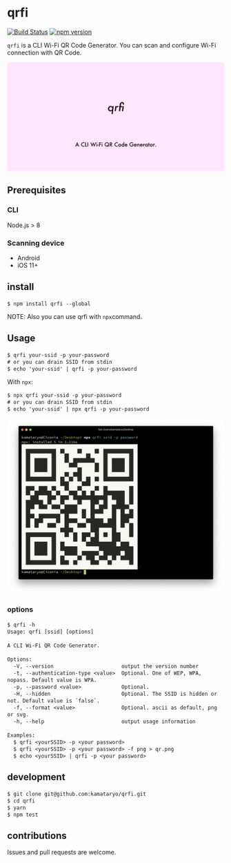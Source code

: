 # qrfi

[![Build Status](https://travis-ci.org/kamataryo/qrfi.svg?branch=master)](https://travis-ci.org/kamataryo/qrfi)
[![npm version](https://badge.fury.io/js/qrfi.svg)](https://badge.fury.io/js/qrfi)

`qrfi` is a CLI Wi-Fi QR Code Generator. You can scan and configure Wi-Fi connection with QR Code.

![](./social.png)

## Prerequisites

### CLI

Node.js > 8

### Scanning device

- Android
- iOS 11+

## install

```shell
$ npm install qrfi --global
```

NOTE: Also you can use qrfi with `npx`command.

## Usage

```shell
$ qrfi your-ssid -p your-password
# or you can drain SSID from stdin
$ echo 'your-ssid' | qrfi -p your-password
```

With `npx`:

```shell
$ npx qrfi your-ssid -p your-password
# or you can drain SSID from stdin
$ echo 'your-ssid' | npx qrfi -p your-password
```

![screenshot](screenshot.png)

### options

```shell
$ qrfi -h
Usage: qrfi [ssid] [options]

A CLI Wi-Fi QR Code Generator.

Options:
  -V, --version                      output the version number
  -t, --authentication-type <value>  Optional. One of WEP, WPA, nopass. Default value is WPA.
  -p, --password <value>             Optional.
  -H, --hidden                       Optional. The SSID is hidden or not. Default value is `false`.
  -f, --format <value>               Optional. ascii as default, png or svg.
  -h, --help                         output usage information

Examples:
  $ qrfi <yourSSID> -p <your password>
  $ qrfi <yourSSID> -p <your password> -f png > qr.png
  $ echo <yourSSID> | qrfi -p <your password>
```

## development

```shell
$ git clone git@github.com:kamataryo/qrfi.git
$ cd qrfi
$ yarn
$ npm test
```

## contributions

Issues and pull requests are welcome.
